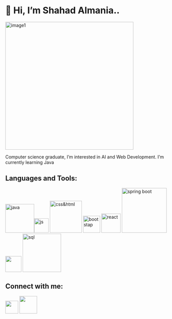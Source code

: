 # 👋 Hi, I’m Shahad Almania..
<img width="400" alt="image1" src="https://user-images.githubusercontent.com/114902383/194179552-e24490b2-bd4c-4250-ba76-5e0f11308367.png">


 Computer science graduate, I’m interested in AI and Web Development.
 I’m currently learning Java

## Languages and Tools:
<img width="90" src="https://s3.amazonaws.com/s3.timetoast.com/public/uploads/photos/12260009/java.png" alt="java"><img width="45" src="https://logodix.com/logo/374728.png" alt="js">
<img width="100" src="https://th.bing.com/th/id/R.62efaa59f4807ad485a67fd296f38424?rik=E5hqvTf%2bbnn3yA&riu=http%3a%2f%2fjeform.fr%2fwp-content%2fuploads%2f2017%2f12%2fCSS3_and_HTML5_logos_and_wordmarks.svg.png&ehk=bFZp%2fRgVzPtINc7xeknix3HEhlA5Zoq%2b9X3rdl%2fQiRU%3d&risl=&pid=ImgRaw&r=0" alt="css&html">
<img width="53" src="https://th.bing.com/th/id/R.293ab92b913741e2d5ae6ef5151d30f2?rik=j1923Y%2be1%2bzMzQ&pid=ImgRaw&r=0" alt="bootstap">
<img width="60" src="https://i.pinimg.com/originals/2d/a9/1f/2da91f8ab2ce6a930f48d655f72fab47.png" alt="react">
<img width="140" src="https://4.bp.blogspot.com/-ou-a_Aa1t7A/W6IhNc3Q0gI/AAAAAAAAD6Y/pwh44arKiuM_NBqB1H7Pz4-7QhUxAgZkACLcBGAs/s1600/spring-boot-logo.png" alt="spring boot">
<img width="50" src="https://cdn.freebiesupply.com/logos/large/2x/nodejs-icon-logo-png-transparent.png">
<img width="120" src="https://pngimg.com/uploads/mysql/mysql_PNG1.png" alt="sql">



##  Connect with me:
<a href="https://www.linkedin.com/in/shahad-almania"> <img width="40" src="https://i.pinimg.com/originals/c3/b5/07/c3b507c021257c58436827156e17a7ef.png"></a>
<a href=mailto:Sh.almaniaa@gmail.com?> <img width="55" src="https://logos-world.net/wp-content/uploads/2020/11/Gmail-Logo.png"></a>



